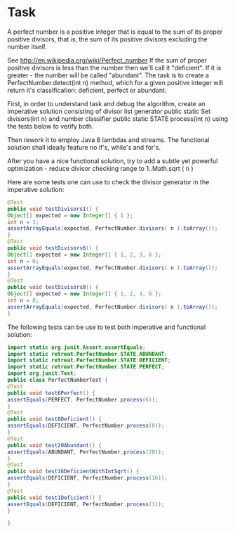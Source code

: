 # Task

A perfect number is a positive integer that is equal to the sum of its proper positive divisors, 
that is, the sum of its positive divisors excluding the number itself.

See http://en.wikipedia.org/wiki/Perfect_number
If the sum of proper positive divisors is less than the number then we'll call it "deficient". 
If it is greater - the number will be called "abundant". 
The task is to create a PerfectNumber.detect(int n) method, which for a given positive integer will return it's classification: deficient, perfect or abundant.

First, in order to understand task and debug the algorithm, create an imperative solution consisting of divisor list generator 
public static Set<Integer> divisors(int n)
and number classifier
public static STATE process(int n)
using the tests below to verify both.

Then rework it to employ Java 8 lambdas and streams. 
The functional solution shall ideally feature no if's, while's and for's.

After you have a nice functional solution, try to add a subtle yet powerful optimization - reduce divisor checking range to
1..Math.sqrt ( n )

Here are some tests one can use to check the divisor generator in the imperative solution:

```java
@Test
public void testDivisors1() {
Object[] expected = new Integer[] { 1 };
int n = 1;
assertArrayEquals(expected, PerfectNumber.divisors( n ).toArray());
}
@Test
public void testDivisors6() {
Object[] expected = new Integer[] { 1, 2, 3, 6 };
int n = 6;
assertArrayEquals(expected, PerfectNumber.divisors( n ).toArray());
}
@Test
public void testDivisors8() {
Object[] expected = new Integer[] { 1, 2, 4, 8 };
int n = 8;
assertArrayEquals(expected, PerfectNumber.divisors( n ).toArray());
}
```

The following tests can be use to test both imperative and functional solution:

```java
import static org.junit.Assert.assertEquals;
import static retreat.PerfectNumber.STATE.ABUNDANT;
import static retreat.PerfectNumber.STATE.DEFICIENT;
import static retreat.PerfectNumber.STATE.PERFECT;
import org.junit.Test;
public class PerfectNumberTest {
@Test
public void test6Perfect() {
assertEquals(PERFECT, PerfectNumber.process(6));
}
@Test
public void test8Deficient() {
assertEquals(DEFICIENT, PerfectNumber.process(8));
}
@Test
public void test20Abundant() {
assertEquals(ABUNDANT, PerfectNumber.process(20));
}
@Test
public void test16DeficientWithIntSqrt() {
assertEquals(DEFICIENT, PerfectNumber.process(16));
}
@Test
public void test1Deficient() {
assertEquals(DEFICIENT, PerfectNumber.process(1));
}

}
```
